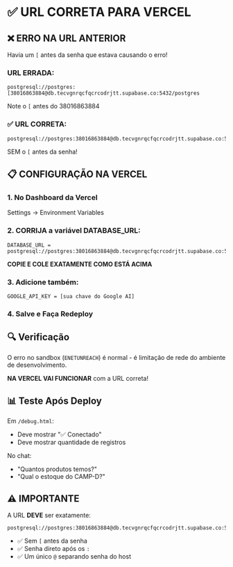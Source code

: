 # ✅ URL CORRETA PARA VERCEL

## ❌ ERRO NA URL ANTERIOR
Havia um `[` antes da senha que estava causando o erro!

### URL ERRADA:
```
postgresql://postgres:[38016863884@db.tecvgnrqcfqcrcodrjtt.supabase.co:5432/postgres
```
Note o `[` antes do 38016863884

### ✅ URL CORRETA:
```
postgresql://postgres:38016863884@db.tecvgnrqcfqcrcodrjtt.supabase.co:5432/postgres
```
SEM o `[` antes da senha!

## 📋 CONFIGURAÇÃO NA VERCEL

### 1. No Dashboard da Vercel

Settings → Environment Variables

### 2. CORRIJA a variável DATABASE_URL:

```
DATABASE_URL = postgresql://postgres:38016863884@db.tecvgnrqcfqcrcodrjtt.supabase.co:5432/postgres
```

**COPIE E COLE EXATAMENTE COMO ESTÁ ACIMA**

### 3. Adicione também:

```
GOOGLE_API_KEY = [sua chave do Google AI]
```

### 4. Salve e Faça Redeploy

## 🔍 Verificação

O erro no sandbox (`ENETUNREACH`) é normal - é limitação de rede do ambiente de desenvolvimento.

**NA VERCEL VAI FUNCIONAR** com a URL correta!

## 📊 Teste Após Deploy

Em `/debug.html`:
- Deve mostrar "✅ Conectado"
- Deve mostrar quantidade de registros

No chat:
- "Quantos produtos temos?"
- "Qual o estoque do CAMP-D?"

## ⚠️ IMPORTANTE

A URL **DEVE** ser exatamente:
```
postgresql://postgres:38016863884@db.tecvgnrqcfqcrcodrjtt.supabase.co:5432/postgres
```

- ✅ Sem `[` antes da senha
- ✅ Senha direto após os `:`
- ✅ Um único `@` separando senha do host